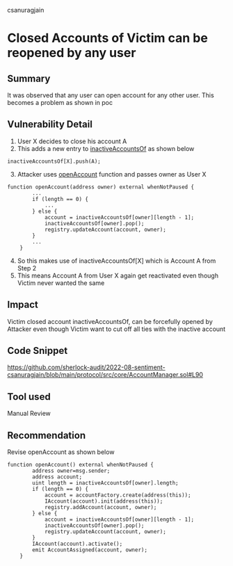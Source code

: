 csanuragjain
# Closed Accounts of Victim can be reopened by any user

## Summary
It was observed that any user can open account for any other user. This becomes a problem as shown in poc

## Vulnerability Detail

1. User X decides to close his account A
2. This adds a new entry to [inactiveAccountsOf](https://github.com/sherlock-audit/2022-08-sentiment-csanuragjain/blob/main/protocol/src/core/AccountManager.sol#L120) as shown below

```
inactiveAccountsOf[X].push(A);
```

3. Attacker uses [openAccount](https://github.com/sherlock-audit/2022-08-sentiment-csanuragjain/blob/main/protocol/src/core/AccountManager.sol#L90) function and passes owner as User X

```
function openAccount(address owner) external whenNotPaused {
        ...
        if (length == 0) {
            ...
        } else {
            account = inactiveAccountsOf[owner][length - 1];
            inactiveAccountsOf[owner].pop();
            registry.updateAccount(account, owner);
        }
        ...
    }
```
4. So this makes use of inactiveAccountsOf[X] which is Account A from Step 2
5.  This means Account A from User X again get reactivated even though Victim never wanted the same

## Impact
Victim closed account inactiveAccountsOf, can be forcefully opened by Attacker even though Victim want to cut off all ties with the inactive account

## Code Snippet
https://github.com/sherlock-audit/2022-08-sentiment-csanuragjain/blob/main/protocol/src/core/AccountManager.sol#L90

## Tool used
Manual Review

## Recommendation
Revise openAccount as shown below

```
function openAccount() external whenNotPaused {
        address owner=msg.sender;
        address account;
        uint length = inactiveAccountsOf[owner].length;
        if (length == 0) {
            account = accountFactory.create(address(this));
            IAccount(account).init(address(this));
            registry.addAccount(account, owner);
        } else {
            account = inactiveAccountsOf[owner][length - 1];
            inactiveAccountsOf[owner].pop();
            registry.updateAccount(account, owner);
        }
        IAccount(account).activate();
        emit AccountAssigned(account, owner);
    }
```